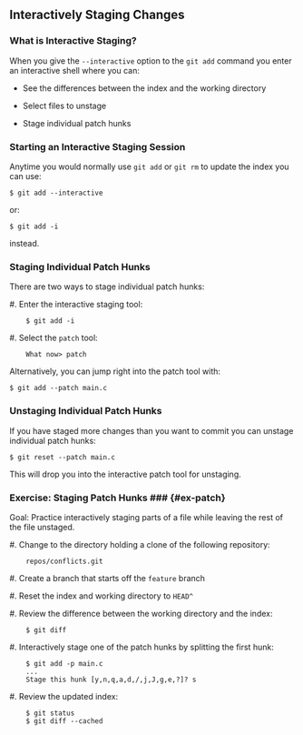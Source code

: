 Interactively Staging Changes
-----------------------------

### What is Interactive Staging? ###

When you give the `--interactive` option to the `git add` command you
enter an interactive shell where you can:

  * See the differences between the index and the working directory

  * Select files to unstage

  * Stage individual patch hunks

### Starting an Interactive Staging Session ###

Anytime you would normally use `git add` or `git rm` to update the
index you can use:

    $ git add --interactive

or:

    $ git add -i

instead.

### Staging Individual Patch Hunks ###

There are two ways to stage individual patch hunks:

  #. Enter the interactive staging tool:

        $ git add -i

  #. Select the `patch` tool:

        What now> patch

Alternatively, you can jump right into the patch tool with:

    $ git add --patch main.c

### Unstaging Individual Patch Hunks ###

If you have staged more changes than you want to commit you can
unstage individual patch hunks:

    $ git reset --patch main.c

This will drop you into the interactive patch tool for unstaging.

### Exercise: Staging Patch Hunks ### {#ex-patch}

<div class="notes">

Goal: Practice interactively staging parts of a file while leaving the
rest of the file unstaged.

</div>

  #. Change to the directory holding a clone of the following
     repository:

        repos/conflicts.git

  #. Create a branch that starts off the `feature` branch

  #. Reset the index and working directory to `HEAD^`

  #. Review the difference between the working directory and the index:

        $ git diff

  #. Interactively stage one of the patch hunks by splitting the first
     hunk:

        $ git add -p main.c
        ...
        Stage this hunk [y,n,q,a,d,/,j,J,g,e,?]? s

  #. Review the updated index:

        $ git status
        $ git diff --cached
